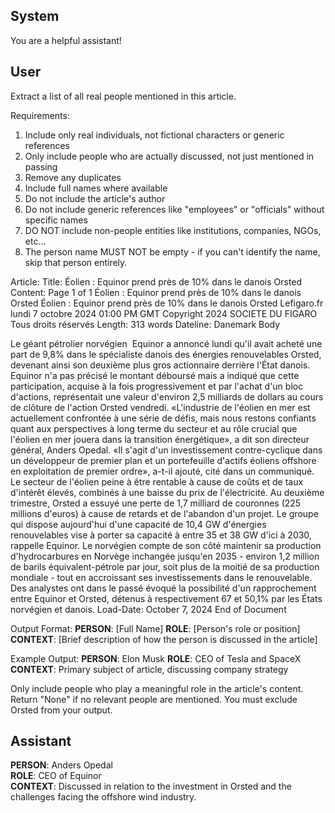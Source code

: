 ## System

You are a helpful assistant!

## User


Extract a list of all real people mentioned in this article.

Requirements:
1. Include only real individuals, not fictional characters or generic references
2. Only include people who are actually discussed, not just mentioned in passing
3. Remove any duplicates
4. Include full names where available
5. Do not include the article's author
6. Do not include generic references like "employees" or "officials" without specific names
7. DO NOT include non-people entities like institutions, companies, NGOs, etc...
8. The person name MUST NOT be empty - if you can't identify the name, skip that person entirely.

Article:
Title: Éolien : Equinor prend près de 10% dans le danois Orsted
Content: Page 1 of 1
Éolien : Equinor prend près de 10% dans le danois Orsted
Éolien : Equinor prend près de 10% dans le danois Orsted
Lefigaro.fr
lundi 7 octobre 2024 01:00 PM GMT
Copyright 2024 SOCIETE DU FIGARO Tous droits réservés
Length: 313 words
Dateline: Danemark 
Body
    
Le géant pétrolier norvégien&#160; Equinor&#160;a annoncé lundi qu'il avait acheté une part de 9,8% dans le 
spécialiste danois des énergies renouvelables Orsted, devenant ainsi son deuxième plus gros actionnaire derrière 
l'État danois. Equinor n'a pas précisé le montant déboursé mais a indiqué que cette participation, acquise à la fois 
progressivement et par l'achat d'un bloc d'actions, représentait une valeur d'environ 2,5 milliards de dollars au 
cours de clôture de l'action Orsted vendredi.
«L'industrie de l'éolien en mer est actuellement confrontée à une série de défis, mais nous restons confiants quant 
aux perspectives à long terme du secteur et au rôle crucial que l'éolien en mer jouera dans la transition 
énergétique», a dit son directeur général, Anders Opedal. «Il s'agit d'un investissement contre-cyclique dans un 
développeur de premier plan et un portefeuille d'actifs éoliens offshore en exploitation de premier ordre», a-t-il 
ajouté, cité dans un communiqué.
Le secteur de l'éolien peine à être rentable à cause de coûts et de taux d'intérêt élevés, combinés à une baisse du 
prix de l'électricité. Au deuxième trimestre, Orsted a essuyé une perte de 1,7 milliard de couronnes (225 millions 
d'euros) à cause de retards et de l'abandon d'un projet. Le groupe qui dispose aujourd'hui d'une capacité de 10,4 
GW d'énergies renouvelables vise à porter sa capacité à entre 35 et 38 GW d'ici à 2030, rappelle Equinor.
Le norvégien compte de son côté maintenir sa production d'hydrocarbures en Norvège inchangée jusqu'en 2035 - 
environ 1,2 million de barils équivalent-pétrole par jour, soit plus de la moitié de sa production mondiale - tout en 
accroissant ses investissements dans le renouvelable. Des analystes ont dans le passé évoqué la possibilité d'un 
rapprochement entre Equinor et Orsted, détenus à respectivement 67 et 50,1% par les États norvégien et danois. 
Load-Date: October 7, 2024
End of Document

Output Format:
**PERSON**: [Full Name]
**ROLE**: [Person's role or position]
**CONTEXT**: [Brief description of how the person is discussed in the article]

Example Output:
**PERSON**: Elon Musk
**ROLE**: CEO of Tesla and SpaceX
**CONTEXT**: Primary subject of article, discussing company strategy

Only include people who play a meaningful role in the article's content. Return "None" if no relevant people are mentioned.
You must exclude Orsted from your output.


## Assistant

**PERSON**: Anders Opedal  
**ROLE**: CEO of Equinor  
**CONTEXT**: Discussed in relation to the investment in Orsted and the challenges facing the offshore wind industry.

